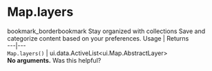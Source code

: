  
#  Map.layers
bookmark_borderbookmark Stay organized with collections  Save and categorize content based on your preferences.
Usage | Returns  
---|---  
`Map.layers()` | ui.data.ActiveList<ui.Map.AbstractLayer>  
**No arguments.**
Was this helpful?
